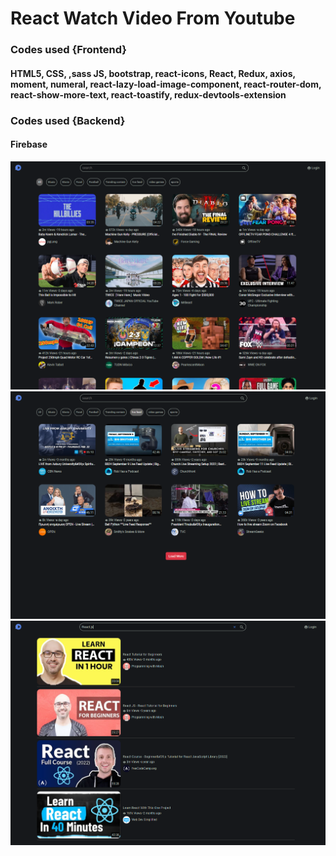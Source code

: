 # React Watch Video From Youtube
### Codes used {Frontend}
#### HTML5, CSS, ,sass JS, bootstrap, react-icons, React, Redux, axios, moment, numeral, react-lazy-load-image-component, react-router-dom, react-show-more-text, react-toastify, redux-devtools-extension
### Codes used {Backend}
#### Firebase

![alt text](https://raw.githubusercontent.com/ramyibrahim-eg/watch-videos-youtube/main/screenshot.PNG "Logo Website From React")
![alt text](https://raw.githubusercontent.com/ramyibrahim-eg/watch-videos-youtube/main/screenshot-1.PNG "Logo Website From React")
![alt text](https://raw.githubusercontent.com/ramyibrahim-eg/watch-videos-youtube/main/screenshot-2.PNG "Logo Website From React")
